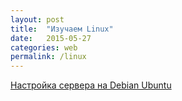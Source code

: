 ```yaml
---
layout: post
title:  "Изучаем Linux"
date:   2015-05-27 
categories: web
permalink: /linux
---
```


[Настройка сервера на Debian Ubuntu](http://xgu.ru/wiki/%D0%9D%D0%B0%D1%81%D1%82%D1%80%D0%BE%D0%B9%D0%BA%D0%B0_%D1%81%D0%B5%D1%80%D0%B2%D0%B5%D1%80%D0%B0_%D0%BD%D0%B0_Debian_Ubuntu)
